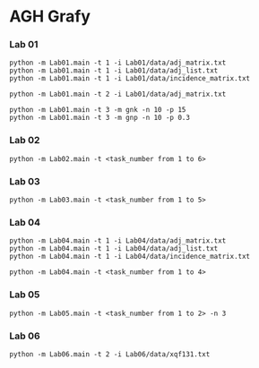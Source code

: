 # AGH Grafy

### Lab 01

```shell
python -m Lab01.main -t 1 -i Lab01/data/adj_matrix.txt
python -m Lab01.main -t 1 -i Lab01/data/adj_list.txt
python -m Lab01.main -t 1 -i Lab01/data/incidence_matrix.txt
```

```shell
python -m Lab01.main -t 2 -i Lab01/data/adj_matrix.txt
```

```shell
python -m Lab01.main -t 3 -m gnk -n 10 -p 15
python -m Lab01.main -t 3 -m gnp -n 10 -p 0.3
```

### Lab 02

```shell
python -m Lab02.main -t <task_number from 1 to 6>
```

### Lab 03

```shell
python -m Lab03.main -t <task_number from 1 to 5>
```

### Lab 04
```shell
python -m Lab04.main -t 1 -i Lab04/data/adj_matrix.txt
python -m Lab04.main -t 1 -i Lab04/data/adj_list.txt
python -m Lab04.main -t 1 -i Lab04/data/incidence_matrix.txt
```

```shell
python -m Lab04.main -t <task_number from 1 to 4>
```

### Lab 05
```shell
python -m Lab05.main -t <task_number from 1 to 2> -n 3
```

### Lab 06

```shell
python -m Lab06.main -t 2 -i Lab06/data/xqf131.txt
```